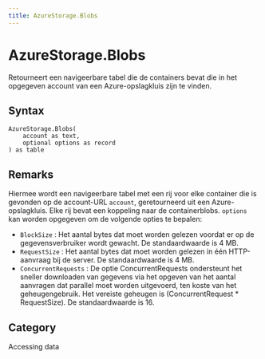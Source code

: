```yaml
---
title: AzureStorage.Blobs
---
```


# AzureStorage.Blobs


Retourneert een navigeerbare tabel die de containers bevat die in het opgegeven account van een Azure-opslagkluis zijn te vinden.


## Syntax

```powerquery
AzureStorage.Blobs(
    account as text,
    optional options as record
) as table
```


## Remarks

Hiermee wordt een navigeerbare tabel met een rij voor elke container die is gevonden op de account-URL <code>account</code>, geretourneerd uit een Azure-opslagkluis. Elke rij bevat een koppeling naar de containerblobs. <code>options</code> kan worden opgegeven om de volgende opties te bepalen:    <ul><li><code>BlockSize</code> : Het aantal bytes dat moet worden gelezen voordat er op de gegevensverbruiker wordt gewacht. De standaardwaarde is 4 MB.</li><li><code>RequestSize</code> : Het aantal bytes dat moet worden gelezen in &#233;&#233;n HTTP-aanvraag bij de server. De standaardwaarde is 4 MB.</li><li><code>ConcurrentRequests</code> : De optie ConcurrentRequests ondersteunt het sneller downloaden van gegevens via het opgeven van het aantal aanvragen dat parallel moet worden uitgevoerd, ten koste van het geheugengebruik. Het vereiste geheugen is (ConcurrentRequest \* RequestSize). De standaardwaarde is 16.</li></ul>



## Category
Accessing data
